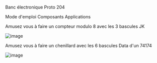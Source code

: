 Banc électronique Proto 204

Mode d'emploi
Composants
Applications

Amusez vous à faire un compteur modulo 8 avec les 3 bascules JK

![image](https://user-images.githubusercontent.com/90700891/179905993-328502a1-d45d-47e8-b1d8-d33b944a6a8d.png)

Amusez vous à faire un chenillard avec les 6 bascules Data d'un 74174

![image](https://user-images.githubusercontent.com/90700891/179928630-5022ba50-0093-4896-8fea-d9d02afb1ea3.png)

